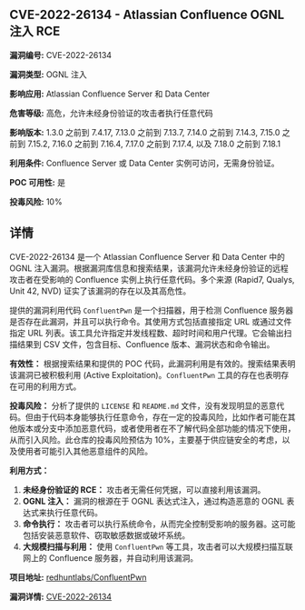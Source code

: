 ## CVE-2022-26134 - Atlassian Confluence OGNL 注入 RCE

**漏洞编号:** CVE-2022-26134

**漏洞类型:** OGNL 注入

**影响应用:** Atlassian Confluence Server 和 Data Center

**危害等级:** 高危，允许未经身份验证的攻击者执行任意代码

**影响版本:** 1.3.0 之前到 7.4.17, 7.13.0 之前到 7.13.7, 7.14.0 之前到 7.14.3, 7.15.0 之前到 7.15.2, 7.16.0 之前到 7.16.4, 7.17.0 之前到 7.17.4, 以及 7.18.0 之前到 7.18.1

**利用条件:** Confluence Server 或 Data Center 实例可访问，无需身份验证。

**POC 可用性:** 是

**投毒风险:** 10%

## 详情

CVE-2022-26134 是一个 Atlassian Confluence Server 和 Data Center 中的 OGNL 注入漏洞。根据漏洞库信息和搜索结果，该漏洞允许未经身份验证的远程攻击者在受影响的 Confluence 实例上执行任意代码。多个来源 (Rapid7, Qualys, Unit 42, NVD) 证实了该漏洞的存在以及其高危性。

提供的漏洞利用代码 `ConfluentPwn` 是一个扫描器，用于检测 Confluence 服务器是否存在此漏洞，并且可以执行命令。其使用方式包括直接指定 URL 或通过文件指定 URL 列表。该工具允许指定并发线程数、超时时间和用户代理。它会输出扫描结果到 CSV 文件，包含目标、Confluence 版本、漏洞状态和命令输出。

**有效性：** 根据搜索结果和提供的 POC 代码，此漏洞利用是有效的。搜索结果表明该漏洞已被积极利用 (Active Exploitation)。`ConfluentPwn` 工具的存在也表明存在可用的利用方式。

**投毒风险：** 分析了提供的 `LICENSE` 和 `README.md` 文件，没有发现明显的恶意代码。但由于代码本身能够执行任意命令，存在一定的投毒风险，比如作者可能在其他版本或分支中添加恶意代码，或者使用者在不了解代码全部功能的情况下使用，从而引入风险。此仓库的投毒风险预估为 10%，主要基于供应链安全的考虑，以及使用者可能引入其他恶意组件的风险。

**利用方式：**
1.  **未经身份验证的 RCE：** 攻击者无需任何凭据，可以直接利用该漏洞。
2.  **OGNL 注入：** 漏洞的根源在于 OGNL 表达式注入，通过构造恶意的 OGNL 表达式来执行任意代码。
3.  **命令执行：** 攻击者可以执行系统命令，从而完全控制受影响的服务器。这可能包括安装恶意软件、窃取敏感数据或破坏系统。
4.  **大规模扫描与利用：** 使用 `ConfluentPwn` 等工具，攻击者可以大规模扫描互联网上的 Confluence 服务器，并自动利用该漏洞。

**项目地址:** [redhuntlabs/ConfluentPwn](https://github.com/redhuntlabs/ConfluentPwn)

**漏洞详情:** [CVE-2022-26134](https://nvd.nist.gov/vuln/detail/CVE-2022-26134)